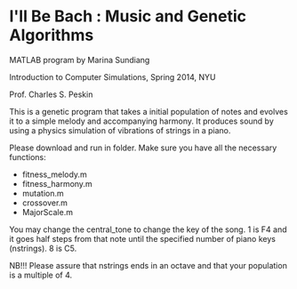 # I'll Be Bach : Music and Genetic Algorithms

MATLAB program by Marina Sundiang

Introduction to Computer Simulations, Spring 2014, NYU

Prof. Charles S. Peskin

This is a genetic program that takes a initial population of notes and evolves it to a simple melody and accompanying harmony. It produces sound by using a physics simulation of vibrations of strings in a piano.

Please download and run in folder. Make sure you have all the necessary functions:
- fitness_melody.m
- fitness_harmony.m
- mutation.m
- crossover.m
- MajorScale.m

You may change the central_tone to change the key of the song. 1 is F4 and it 
goes half steps from that note until the specified number of piano keys (nstrings).
8 is C5. 

NB!!!
Please assure that nstrings ends in an octave and that your population is a multiple
of 4. 
